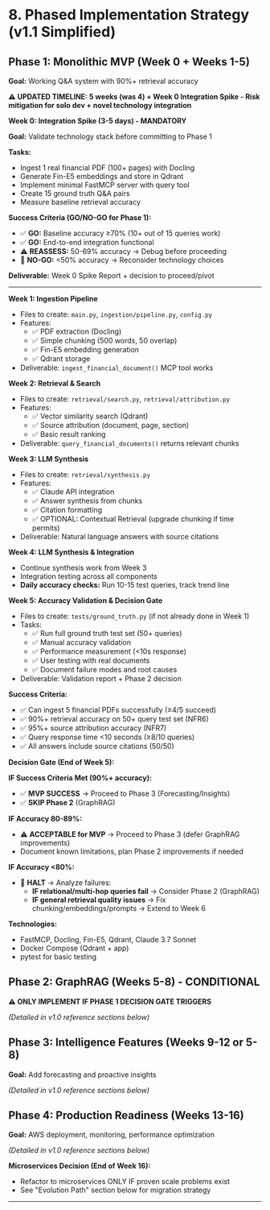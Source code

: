 # 8. Phased Implementation Strategy (v1.1 Simplified)

## Phase 1: Monolithic MVP (Week 0 + Weeks 1-5)

**Goal:** Working Q&A system with 90%+ retrieval accuracy

**⚠️ UPDATED TIMELINE: 5 weeks (was 4) + Week 0 Integration Spike - Risk mitigation for solo dev + novel technology integration**

**Week 0: Integration Spike (3-5 days) - MANDATORY**

**Goal:** Validate technology stack before committing to Phase 1

**Tasks:**
- Ingest 1 real financial PDF (100+ pages) with Docling
- Generate Fin-E5 embeddings and store in Qdrant
- Implement minimal FastMCP server with query tool
- Create 15 ground truth Q&A pairs
- Measure baseline retrieval accuracy

**Success Criteria (GO/NO-GO for Phase 1):**
- ✅ **GO:** Baseline accuracy ≥70% (10+ out of 15 queries work)
- ✅ **GO:** End-to-end integration functional
- ⚠️ **REASSESS:** 50-69% accuracy → Debug before proceeding
- 🛑 **NO-GO:** <50% accuracy → Reconsider technology choices

**Deliverable:** Week 0 Spike Report + decision to proceed/pivot

---

**Week 1: Ingestion Pipeline**
- Files to create: `main.py`, `ingestion/pipeline.py`, `config.py`
- Features:
  - ✅ PDF extraction (Docling)
  - ✅ Simple chunking (500 words, 50 overlap)
  - ✅ Fin-E5 embedding generation
  - ✅ Qdrant storage
- Deliverable: `ingest_financial_document()` MCP tool works

**Week 2: Retrieval & Search**
- Files to create: `retrieval/search.py`, `retrieval/attribution.py`
- Features:
  - ✅ Vector similarity search (Qdrant)
  - ✅ Source attribution (document, page, section)
  - ✅ Basic result ranking
- Deliverable: `query_financial_documents()` returns relevant chunks

**Week 3: LLM Synthesis**
- Files to create: `retrieval/synthesis.py`
- Features:
  - ✅ Claude API integration
  - ✅ Answer synthesis from chunks
  - ✅ Citation formatting
  - ✅ OPTIONAL: Contextual Retrieval (upgrade chunking if time permits)
- Deliverable: Natural language answers with source citations

**Week 4: LLM Synthesis & Integration**
- Continue synthesis work from Week 3
- Integration testing across all components
- **Daily accuracy checks:** Run 10-15 test queries, track trend line

**Week 5: Accuracy Validation & Decision Gate**
- Files to create: `tests/ground_truth.py` (if not already done in Week 1)
- Tasks:
  - ✅ Run full ground truth test set (50+ queries)
  - ✅ Manual accuracy validation
  - ✅ Performance measurement (<10s response)
  - ✅ User testing with real documents
  - ✅ Document failure modes and root causes
- Deliverable: Validation report + Phase 2 decision

**Success Criteria:**
- ✅ Can ingest 5 financial PDFs successfully (≥4/5 succeed)
- ✅ 90%+ retrieval accuracy on 50+ query test set (NFR6)
- ✅ 95%+ source attribution accuracy (NFR7)
- ✅ Query response time <10 seconds (≥8/10 queries)
- ✅ All answers include source citations (50/50)

**Decision Gate (End of Week 5):**

**IF Success Criteria Met (90%+ accuracy):**
- ✅ **MVP SUCCESS** → Proceed to Phase 3 (Forecasting/Insights)
- ✅ **SKIP Phase 2** (GraphRAG)

**IF Accuracy 80-89%:**
- ⚠️ **ACCEPTABLE for MVP** → Proceed to Phase 3 (defer GraphRAG improvements)
- Document known limitations, plan Phase 2 improvements if needed

**IF Accuracy <80%:**
- 🛑 **HALT** → Analyze failures:
  - **IF relational/multi-hop queries fail** → Consider Phase 2 (GraphRAG)
  - **IF general retrieval quality issues** → Fix chunking/embeddings/prompts → Extend to Week 6

**Technologies:**
- FastMCP, Docling, Fin-E5, Qdrant, Claude 3.7 Sonnet
- Docker Compose (Qdrant + app)
- pytest for basic testing

## Phase 2: GraphRAG (Weeks 5-8) - CONDITIONAL

**⚠️ ONLY IMPLEMENT IF PHASE 1 DECISION GATE TRIGGERS**

*(Detailed in v1.0 reference sections below)*

## Phase 3: Intelligence Features (Weeks 9-12 or 5-8)

**Goal:** Add forecasting and proactive insights

*(Detailed in v1.0 reference sections below)*

## Phase 4: Production Readiness (Weeks 13-16)

**Goal:** AWS deployment, monitoring, performance optimization

*(Detailed in v1.0 reference sections below)*

**Microservices Decision (End of Week 16):**
- Refactor to microservices ONLY IF proven scale problems exist
- See "Evolution Path" section below for migration strategy

---
